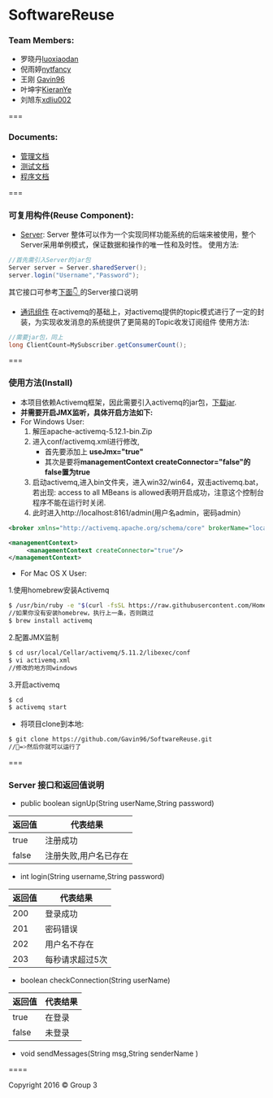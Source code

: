 # SoftwareReuse

### Team Members:

- 罗晓丹[luoxiaodan](https://github.com/luoxiaodan)
- 倪雨婷[nytfancy](https://github.com/nytfancy)
- 王刚 [Gavin96](https://github.com/Gavin96)
- 叶坤宇[KieranYe](https://github.com/KieranYe)
- 刘旭东[xdliu002](https://github.com/xdliu002)

===

### Documents:

- [管理文档](https://github.com/Gavin96/SoftwareReuse/blob/master/Document/%E7%AE%A1%E7%90%86%E6%96%87%E6%A1%A3.pdf)
- [测试文档](https://github.com/Gavin96/SoftwareReuse/blob/master/Document/%E6%B5%8B%E8%AF%95%E6%96%87%E6%A1%A3.pdf)
- [程序文档](https://github.com/Gavin96/SoftwareReuse/blob/master/Document/%E7%A8%8B%E5%BA%8F%E6%96%87%E6%A1%A3.pdf)

===

### 可复用构件(Reuse Component):

- [Server](https://github.com/Gavin96/SoftwareReuse/blob/master/Ericsson/src/Server/Server.java):
Server 整体可以作为一个实现同样功能系统的后端来被使用，整个Server采用单例模式，保证数据和操作的唯一性和及时性。
使用方法:

```java
//首先需引入Server的jar包
Server server = Server.sharedServer();
server.login("Username","Password");
```
其它接口可参考[下面👇 ](https://github.com/Gavin96/SoftwareReuse#server-接口和返回值说明)的Server接口说明

- [通讯组件](https://github.com/Gavin96/SoftwareReuse/blob/master/Ericsson/src/Topic/MySubscriber.java)
在activemq的基础上，对activemq提供的topic模式进行了一定的封装，为实现收发消息的系统提供了更简易的Topic收发订阅组件
使用方法:
```java
//需要jar包，同上
long ClientCount=MySubscriber.getConsumerCount();
```
===


### 使用方法(Install)
- 本项目依赖Activemq框架，因此需要引入activemq的jar包，[下载jar](http://www.apache.org/dyn/closer.cgi?path=/activemq/5.13.2/apache-activemq-5.13.2-bin.zip).
- **并需要开启JMX监听，具体开启方法如下:**
- For Windows User:
  1. 解压apache-activemq-5.12.1-bin.Zip
  2. 进入conf/activemq.xml进行修改,
      - 首先要添加上 **useJmx="true"**
      - 其次是要将**managementContext createConnector="false"的false置为true**
  3. 启动activemq,进入bin文件夹，进入win32/win64，双击activemq.bat，若出现: access to all MBeans is allowed表明开启成功，注意这个控制台程序不能在运行时关闭.
  4. 此时进入http://localhost:8161/admin(用户名admin，密码admin）
```xml
<broker xmlns="http://activemq.apache.org/schema/core" brokerName="localhost" useJmx="true" dataDirectory="${activemq.data}">

<managementContext>
     <managementContext createConnector="true"/>
</managementContext>

```
- For Mac OS X User:
 
1.使用homebrew安装Activemq
  
```bash
$ /usr/bin/ruby -e "$(curl -fsSL https://raw.githubusercontent.com/Homebrew/install/master/install)" 
//如果你没有安装homebrew，执行上一条，否则跳过
$ brew install activemq
```
  2.配置JMX监制
```bash
$ cd usr/local/Cellar/activemq/5.11.2/libexec/conf
$ vi activemq.xml
//修改的地方同windows
```
  3.开启activemq
```bash
$ cd 
$ activemq start 
```

- 将项目clone到本地:
```bash 
$ git clone https://github.com/Gavin96/SoftwareReuse.git
//🍺=>然后你就可以运行了
```

===

### Server 接口和返回值说明

- public boolean signUp(String userName,String password)

返回值 | 代表结果 | 
--- | --- | 
true  | 注册成功  | 
false | 注册失败,用户名已存在 |


- int login(String username,String password)

返回值 | 代表结果 | 
--- | --- | 
200 | 登录成功 | 
201 | 密码错误 |
202 | 用户名不存在 |
203 | 每秒请求超过5次 |

- boolean checkConnection(String userName)

返回值 | 代表结果 | 
--- | --- | 
true  | 在登录  | 
false | 未登录 |

- void sendMessages(String msg,String senderName )

====

Copyright 2016 &copy;  Group 3
